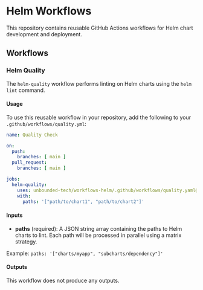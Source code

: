 # Helm Workflows

This repository contains reusable GitHub Actions workflows for Helm chart development and deployment.

## Workflows

### Helm Quality

The `helm-quality` workflow performs linting on Helm charts using the `helm lint` command.

#### Usage

To use this reusable workflow in your repository, add the following to your `.github/workflows/quality.yml`:

```yaml
name: Quality Check

on:
  push:
    branches: [ main ]
  pull_request:
    branches: [ main ]

jobs:
  helm-quality:
    uses: unbounded-tech/workflows-helm/.github/workflows/quality.yaml@main
    with:
      paths: '["path/to/chart1", "path/to/chart2"]'
```

#### Inputs

- **paths** (required): A JSON string array containing the paths to Helm charts to lint. Each path will be processed in parallel using a matrix strategy.

Example: `paths: '["charts/myapp", "subcharts/dependency"]'`

#### Outputs

This workflow does not produce any outputs.
